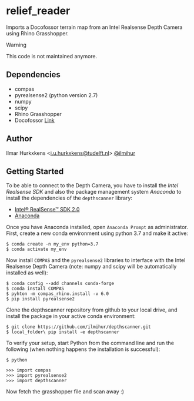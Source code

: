 # relief_reader
Imports a Docofossor terrain map from an Intel Realsense Depth Camera using Rhino Grasshopper.

> [!WARNING]  
> This code is not maintained anymore.

## Dependencies
- compas
- pyrealsense2 (python version 2.7)
- numpy
- scipy
- Rhino Grasshopper
- Docofossor [Link](https://github.com/ilmihur/docofossor)

## Author

Ilmar Hurkxkens <<i.u.hurkxkens@tudelft.nl>> [@ilmihur](https://github.com/ilmihur/)

## Getting Started

To be able to connect to the Depth Camera, you have to install the *Intel Realsense SDK* and also the package management system *Anaconda* to install the dependencies of the `depthscanner` library: 

- [Intel® RealSense™ SDK 2.0](https://www.intelrealsense.com/developers/)
- [Anaconda](https://www.anaconda.com/distribution/)

Once you have Anaconda installed, open `Anaconda Prompt` as administrator. First, create a new conda environment using python 3.7 and make it active: 

    $ conda create -n my_env python=3.7
    $ conda activate my_env
    
Now install `COMPAS` and the `pyrealsense2` libraries to interface with the Intel Realsense Depth Camera (note: numpy and scipy will be automatically installed as well): 

    $ conda config --add channels conda-forge
    $ conda install COMPAS
    $ pyhton -m compas_rhino.install -v 6.0
    $ pip install pyrealsense2
    
Clone the depthscanner repository from github to your local drive, and install the package in your active conda environment:
    
    $ git clone https://github.com/ilmihur/depthscanner.git  
    $ local_folder\ pip install -e depthscanner
    
To verify your setup, start Python from the command line and run the following (when nothing happens the installation is successful):

    $ python
    
    >>> import compas
    >>> import pyrealsense2
    >>> import depthscanner

Now fetch the grasshopper file and scan away :)
